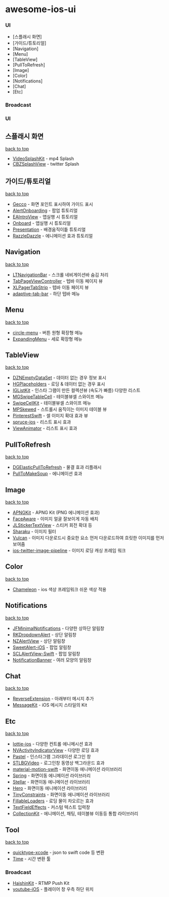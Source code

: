 # awesome-ios-ui 


### UI
- [스플래시 화면]
- [가이드/튜토리얼]
- [Navigation]
- [Menu]
- [TableView]
- [PullToRefresh]
- [Image]
- [Color]
- [Notifications]
- [Chat]
- [Etc]

### Broadcast



### UI

## 스플래시 화면
[back to top](#readme) 

* [VideoSplashKit](https://github.com/svtek/VideoSplashKit) - mp4 Splash
* [CBZSplashView](https://github.com/callumboddy/CBZSplashView) - twitter Splash

## 가이드/튜토리얼
[back to top](#readme) 

* [Gecco](https://github.com/yukiasai/Gecco) - 화면 포인트 표시하여 가이드 표시
* [AlertOnboarding](https://github.com/PhilippeBoisney/AlertOnboarding) - 팝업 튜토리얼
* [EAIntroView](https://github.com/ealeksandrov/EAIntroView) - 앱실행 시 튜토리얼
* [Onboard](https://github.com/mamaral/Onboard) - 앱실행 시 튜토리얼
* [Presentation](https://github.com/hyperoslo/Presentation) - 배경움직이틑 튜토리얼
* [RazzleDazzle](https://github.com/IFTTT/RazzleDazzle) - 에니메이션 효과 튜토리얼

## Navigation
[back to top](#readme)

* [LTNavigationBar](https://github.com/ltebean/LTNavigationBar) - 스크롤 네비게이션바 숨김 처리
* [TabPageViewController](https://github.com/EndouMari/TabPageViewController) - 텝바 이동 페이지 뷰
* [XLPagerTabStrip](https://github.com/xmartlabs/XLPagerTabStrip) - 텝바 이동 페이지 뷰
* [adaptive-tab-bar](https://github.com/Ramotion/adaptive-tab-bar) - 하단 텝바 메뉴

## Menu
[back to top](#readme)

* [circle-menu](https://github.com/Ramotion/circle-menu) - 버튼 원형 확장형 메뉴
* [ExpandingMenu](https://github.com/monoqlo/ExpandingMenu) - 세로 확장형 메뉴

## TableView
[back to top](#readme)

* [DZNEmptyDataSet](https://github.com/dzenbot/DZNEmptyDataSet) - 데이터 없는 경우 정보 표시
* [HGPlaceholders](https://github.com/HamzaGhazouani/HGPlaceholders) - 로딩 & 데이터 없는 경우 표시
* [IGListKit](https://github.com/Instagram/IGListKit) - 인스타 그램이 만든 컬렉션뷰 (속도가 빠름) 다양한 리스트
* [MGSwipeTableCell](https://github.com/MortimerGoro/MGSwipeTableCell) - 테이블뷰셀 스와이프 메뉴
* [SwipeCellKit](https://github.com/SwipeCellKit/SwipeCellKit) - 테이블뷰셀 스와이프 메뉴
* [MPSkewed](https://github.com/MP0w/MPSkewed) - 스트롤시 움직이는 이미지 테이블 뷰
* [PinterestSwift](https://github.com/demonnico/PinterestSwift) - 셀 이미지 확대 효과 뷰
* [spruce-ios](https://github.com/willowtreeapps/spruce-ios) - 리스트 표시 효과
* [ViewAnimator](https://github.com/marcosgriselli/ViewAnimator) - 리스트 표시 효과

## PullToRefresh
[back to top](#readme)

* [DGElasticPullToRefresh](https://github.com/gontovnik/DGElasticPullToRefresh) - 물결 효과 리플래시
* [PullToMakeSoup](https://github.com/Yalantis/PullToMakeSoup) - 에니메이션 효과

## Image
[back to top](#readme)

* [APNGKit](https://github.com/onevcat/APNGKit) - APNG Kit (PNG 에니메이션 효과)
* [FaceAware](https://github.com/BeauNouvelle/FaceAware) - 이미지 얼굴 잘보이게 자동 배치
* [JLStickerTextView](https://github.com/luiyezheng/JLStickerTextView) - 스티커 회전 확대 등
* [Sharaku](https://github.com/makomori/Sharaku) - 이미지 필터
* [Vulcan](https://github.com/jinSasaki/Vulcan) - 이미지 다운로드시 중요한 요소 먼저 다운로드하여 흐릿한 이미지를 먼저 보여줌
* [ios-twitter-image-pipeline](https://github.com/twitter/ios-twitter-image-pipeline) - 이미지 로딩 캐싱 프레임 워크

## Color
[back to top](#readme)

* [Chameleon](https://github.com/viccalexander/Chameleon) - ios 색상 프레임워크 쉬운 색상 적용

## Notifications
[back to top](#readme)

* [JFMinimalNotifications](https://github.com/atljeremy/JFMinimalNotifications) - 다양한 상하단 알림창
* [RKDropdownAlert](https://github.com/cwRichardKim/RKDropdownAlert) - 상단 알림창
* [NZAlertView](https://github.com/NZN/NZAlertView) - 상단 알림창
* [SweetAlert-iOS](https://github.com/codestergit/SweetAlert-iOS) - 팝업 알림창
* [SCLAlertView-Swift](https://github.com/vikmeup/SCLAlertView-Swift) - 팝업 알림창
* [NotificationBanner](https://github.com/Daltron/NotificationBanner) - 여러 모양의 알림창

## Chat
[back to top](#readme)
* [ReverseExtension](https://github.com/marty-suzuki/ReverseExtension) - 아래부터 메시지 추가
* [MessageKit](https://github.com/MessageKit/MessageKit) - iOS 메시지 스타일의 Kit

## Etc
[back to top](#readme)

* [lottie-ios](https://github.com/airbnb/lottie-ios) - 다양한 컨트롤 에니메시션 효과
* [NVActivityIndicatorView](https://github.com/ninjaprox/NVActivityIndicatorView) - 다양한 로딩 효과
* [Pastel](https://github.com/cruisediary/Pastel) - 인스타그램 그라데이션 로그인 창
* [STLBGVideo](https://github.com/StoneLeon/STLBGVideo) - 로그인창 동영상 백그라운드 효과
* [material-motion-swift](https://github.com/material-motion/material-motion-swift) - 화면이동 에니메이션 라이브러리
* [Spring](https://github.com/MengTo/Spring) - 화면이동 에니메이션 라이브러리
* [Stellar](https://github.com/AugustRush/Stellar) - 화면이동 에니메이션 라이브러리
* [Hero](https://github.com/HeroTransitions/Hero) - 화면이동 에니메이션 라이브러리
* [TinyConstraints](https://github.com/roberthein/TinyConstraints) - 화면이동 에니메이션 라이브러리
* [FillableLoaders](https://github.com/polqf/FillableLoaders) - 로딩 물이 차오르는 효과
* [TextFieldEffects](https://github.com/raulriera/TextFieldEffects) - 커스텀 텍스트 입력창
* [CollectionKit](https://github.com/SoySauceLab/CollectionKit) - 에니메이션, 채팅, 테이블뷰 이동등 통합 라이브러리

## Tool
[back to top](#readme)

* [quicktype-xcode](https://github.com/quicktype/quicktype-xcode) - json to swift code 등 변환
* [Time](https://github.com/dreymonde/Time) - 시간 변환 툴


### Broadcast

* [HaishinKit](https://github.com/shogo4405/HaishinKit.swift) - RTMP Push Kit
* [youtube-iOS](https://github.com/aslanyanhaik/youtube-iOS) - 플레이어 창 우측 하단 위치
